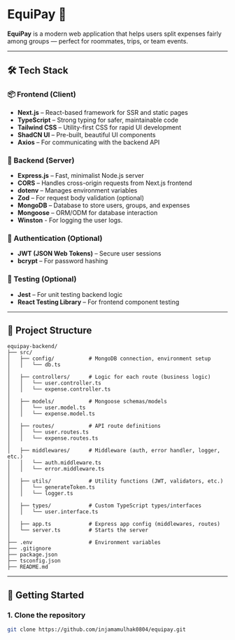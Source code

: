 # EquiPay 💸

**EquiPay** is a modern web application that helps users split expenses fairly among groups — perfect for roommates, trips, or team events.

---

## 🛠️ Tech Stack

### 📦 Frontend (Client)
- **Next.js** – React-based framework for SSR and static pages
- **TypeScript** – Strong typing for safer, maintainable code
- **Tailwind CSS** – Utility-first CSS for rapid UI development
- **ShadCN UI** – Pre-built, beautiful UI components
- **Axios** – For communicating with the backend API

### 🚀 Backend (Server)
- **Express.js** – Fast, minimalist Node.js server
- **CORS** – Handles cross-origin requests from Next.js frontend
- **dotenv** – Manages environment variables
- **Zod** – For request body validation (optional)
- **MongoDB** – Database to store users, groups, and expenses
- **Mongoose** – ORM/ODM for database interaction
- **Winston** - For logging the user logs. 

### 🔐 Authentication (Optional)
- **JWT (JSON Web Tokens)** – Secure user sessions
- **bcrypt** – For password hashing

### 🧪 Testing (Optional)
- **Jest** – For unit testing backend logic
- **React Testing Library** – For frontend component testing

---

## 📁 Project Structure

```
equipay-backend/
├── src/
│   ├── config/           # MongoDB connection, environment setup
│   │   └── db.ts
│
│   ├── controllers/      # Logic for each route (business logic)
│   │   └── user.controller.ts
│   │   └── expense.controller.ts
│
│   ├── models/           # Mongoose schemas/models
│   │   └── user.model.ts
│   │   └── expense.model.ts
│
│   ├── routes/           # API route definitions
│   │   └── user.routes.ts
│   │   └── expense.routes.ts
│
│   ├── middlewares/      # Middleware (auth, error handler, logger, etc.)
│   │   └── auth.middleware.ts
│   │   └── error.middleware.ts
│
│   ├── utils/            # Utility functions (JWT, validators, etc.)
│   │   └── generateToken.ts
│   │   └── logger.ts
│
│   ├── types/            # Custom TypeScript types/interfaces
│   │   └── user.interface.ts
│
│   ├── app.ts            # Express app config (middlewares, routes)
│   └── server.ts         # Starts the server
│
├── .env                  # Environment variables
├── .gitignore
├── package.json
├── tsconfig.json
├── README.md

```






---

## 🚀 Getting Started

### 1. Clone the repository
```bash
git clone https://github.com/injamamulhak0804/equipay.git
```